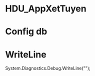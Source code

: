 # HDU_AppXetTuyen
# Config db 

<add name="DbConnecttion" connectionString="data source=localhost\SQLEXPRESS;initial catalog=HDUDBTuyenSinh;persist security info=True;user id=sa;password=Sa@12345;MultipleActiveResultSets=True;App=EntityFramework" providerName="System.Data.SqlClient" />


<add name="DbConnecttion" connectionString="data source=ADMIN-PC\SQLEXPRESS;initial catalog=HDUDBTuyenSinh;persist security info=True;user id=sa;password=Sa12345;MultipleActiveResultSets=True;App=EntityFramework" providerName="System.Data.SqlClient" />

# WriteLine
System.Diagnostics.Debug.WriteLine("");